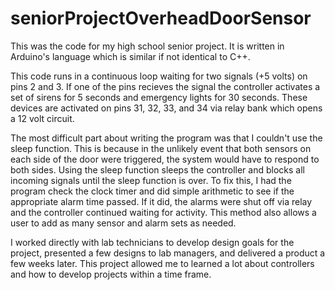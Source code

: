 # seniorProjectOverheadDoorSensor

This was the code for my high school senior project. It is written in Arduino's language which is similar if not identical to C++.

This code runs in a continuous loop waiting for two signals (+5 volts) on pins 2 and 3. If one of the pins recieves the signal the controller activates a set of sirens for 5 seconds and emergency lights for 30 seconds. These devices are activated on pins 31, 32, 33, and 34 via relay bank which opens a 12 volt circuit.

The most difficult part about writing the program was that I couldn't use the sleep function. This is because in the unlikely event that both sensors on each side of the door were triggered, the system would have to respond to both sides. Using the sleep function sleeps the controller and blocks all incoming signals until the sleep function is over. To fix this, I had the program check the clock timer and did simple arithmetic to see if the appropriate alarm time passed. If it did, the alarms were shut off via relay and the controller continued waiting for activity. This method also allows a user to add as many sensor and alarm sets as needed.

I worked directly with lab technicians to develop design goals for the project, presented a few designs to lab managers, and  delivered a product a few weeks later. This project allowed me to learned a lot about controllers and how to develop projects within a time frame.

